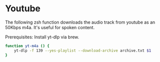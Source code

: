 # Youtube


The following zsh function downloads the audio track from youtube as an 50Kbps m4a. It's useful for spoken content.

Prerequisites: Install yt-dlp via brew.

```zsh
function yt-m4a () {
    yt-dlp -f 139 --yes-playlist --download-archive archive.txt $1
}
```
